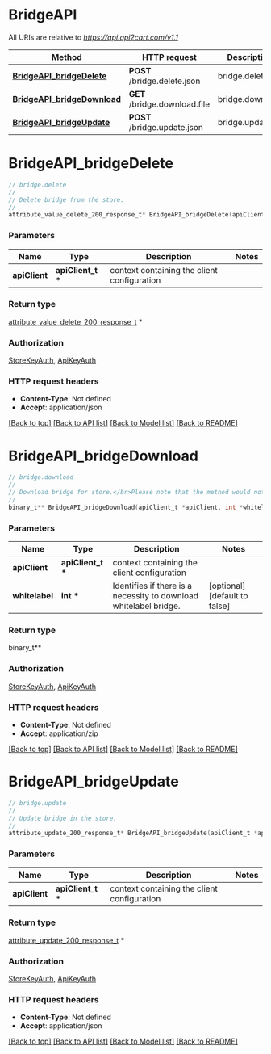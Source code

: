 # BridgeAPI

All URIs are relative to *https://api.api2cart.com/v1.1*

Method | HTTP request | Description
------------- | ------------- | -------------
[**BridgeAPI_bridgeDelete**](BridgeAPI.md#BridgeAPI_bridgeDelete) | **POST** /bridge.delete.json | bridge.delete
[**BridgeAPI_bridgeDownload**](BridgeAPI.md#BridgeAPI_bridgeDownload) | **GET** /bridge.download.file | bridge.download
[**BridgeAPI_bridgeUpdate**](BridgeAPI.md#BridgeAPI_bridgeUpdate) | **POST** /bridge.update.json | bridge.update


# **BridgeAPI_bridgeDelete**
```c
// bridge.delete
//
// Delete bridge from the store.
//
attribute_value_delete_200_response_t* BridgeAPI_bridgeDelete(apiClient_t *apiClient);
```

### Parameters
Name | Type | Description  | Notes
------------- | ------------- | ------------- | -------------
**apiClient** | **apiClient_t \*** | context containing the client configuration |

### Return type

[attribute_value_delete_200_response_t](attribute_value_delete_200_response.md) *


### Authorization

[StoreKeyAuth](../README.md#StoreKeyAuth), [ApiKeyAuth](../README.md#ApiKeyAuth)

### HTTP request headers

 - **Content-Type**: Not defined
 - **Accept**: application/json

[[Back to top]](#) [[Back to API list]](../README.md#documentation-for-api-endpoints) [[Back to Model list]](../README.md#documentation-for-models) [[Back to README]](../README.md)

# **BridgeAPI_bridgeDownload**
```c
// bridge.download
//
// Download bridge for store.</br>Please note that the method would not work if you call it from Swagger UI.
//
binary_t** BridgeAPI_bridgeDownload(apiClient_t *apiClient, int *whitelabel);
```

### Parameters
Name | Type | Description  | Notes
------------- | ------------- | ------------- | -------------
**apiClient** | **apiClient_t \*** | context containing the client configuration |
**whitelabel** | **int \*** | Identifies if there is a necessity to download whitelabel bridge. | [optional] [default to false]

### Return type

binary_t**



### Authorization

[StoreKeyAuth](../README.md#StoreKeyAuth), [ApiKeyAuth](../README.md#ApiKeyAuth)

### HTTP request headers

 - **Content-Type**: Not defined
 - **Accept**: application/zip

[[Back to top]](#) [[Back to API list]](../README.md#documentation-for-api-endpoints) [[Back to Model list]](../README.md#documentation-for-models) [[Back to README]](../README.md)

# **BridgeAPI_bridgeUpdate**
```c
// bridge.update
//
// Update bridge in the store.
//
attribute_update_200_response_t* BridgeAPI_bridgeUpdate(apiClient_t *apiClient);
```

### Parameters
Name | Type | Description  | Notes
------------- | ------------- | ------------- | -------------
**apiClient** | **apiClient_t \*** | context containing the client configuration |

### Return type

[attribute_update_200_response_t](attribute_update_200_response.md) *


### Authorization

[StoreKeyAuth](../README.md#StoreKeyAuth), [ApiKeyAuth](../README.md#ApiKeyAuth)

### HTTP request headers

 - **Content-Type**: Not defined
 - **Accept**: application/json

[[Back to top]](#) [[Back to API list]](../README.md#documentation-for-api-endpoints) [[Back to Model list]](../README.md#documentation-for-models) [[Back to README]](../README.md)

